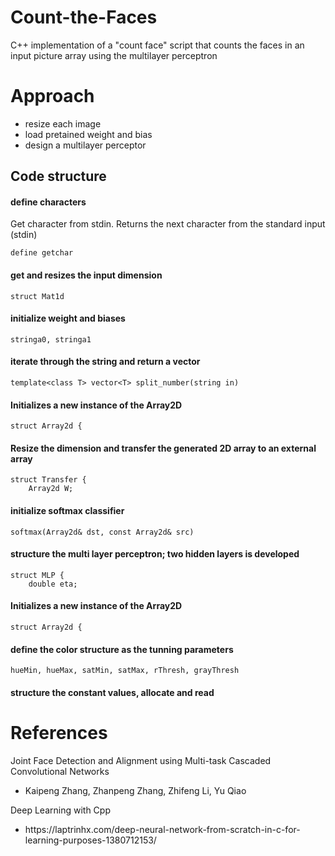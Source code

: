 # Count-the-Faces
C++ implementation of a "count face" script that counts the faces in an input picture array using the multilayer perceptron
# Approach
<ul>
  <li>resize each image</li>
  <li>load pretained weight and bias</li>
  <li>design a multilayer perceptor</li>
</ul>

## Code structure
#### define characters 
Get character from stdin. Returns the next character from the standard input (stdin)
```
define getchar
``` 
#### get and resizes the input dimension
```
struct Mat1d
``` 
#### initialize weight and biases
```
stringa0, stringa1
``` 
#### iterate through the string and return a vector
```
template<class T> vector<T> split_number(string in)
``` 
#### Initializes a new instance of the Array2D
```
struct Array2d {
``` 
#### Resize the dimension and transfer the generated 2D array to an external array
```
struct Transfer {
    Array2d W;
``` 
#### initialize softmax classifier
```
softmax(Array2d& dst, const Array2d& src) 
``` 
#### structure the multi layer perceptron; two hidden layers is developed
```
struct MLP {
    double eta;
``` 
#### Initializes a new instance of the Array2D
```
struct Array2d {
```
#### define the color structure as the tunning parameters
```
hueMin, hueMax, satMin, satMax, rThresh, grayThresh
``` 
#### structure the constant values, allocate and read
# References
Joint Face Detection and Alignment using Multi-task Cascaded Convolutional Networks
<ul><li>Kaipeng Zhang, Zhanpeng Zhang, Zhifeng Li, Yu Qiao</li></ul>
Deep Learning with Cpp
<ul><li>https://laptrinhx.com/deep-neural-network-from-scratch-in-c-for-learning-purposes-1380712153/</li></ul>
